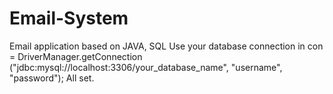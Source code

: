 # Email-System
Email application based on JAVA, SQL
Use your database connection in 
con = DriverManager.getConnection ("jdbc:mysql://localhost:3306/your_database_name", "username", "password");
All set.
